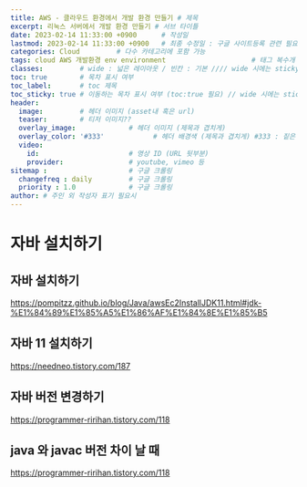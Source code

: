 ```yaml
---
title: AWS - 클라우드 환경에서 개발 환경 만들기 # 제목
excerpt: 리눅스 서버에서 개발 환경 만들기 # 서브 타이틀
date: 2023-02-14 11:33:00 +0900      # 작성일
lastmod: 2023-02-14 11:33:00 +0900   # 최종 수정일 : 구글 사이트등록 관련 필요
categories: Cloud         # 다수 카테고리에 포함 가능
tags: cloud AWS 개발환경 env environment                     # 태그 복수개 가능
classes:         # wide : 넓은 레이아웃 / 빈칸 : 기본 //// wide 시에는 sticky toc 불가
toc: true        # 목차 표시 여부
toc_label:       # toc 제목
toc_sticky: true # 이동하는 목차 표시 여부 (toc:true 필요) // wide 시에는 sticky toc 불가
header: 
  image:         # 헤더 이미지 (asset내 혹은 url)
  teaser:        # 티저 이미지??
  overlay_image:             # 헤더 이미지 (제목과 겹치게)
  overlay_color: '#333'            # 헤더 배경색 (제목과 겹치게) #333 : 짙은 회색
  video:
    id:                      # 영상 ID (URL 뒷부분)
    provider:                # youtube, vimeo 등
sitemap :                    # 구글 크롤링
  changefreq : daily         # 구글 크롤링
  priority : 1.0             # 구글 크롤링
author: # 주인 외 작성자 표기 필요시
---
```

<!--postNo: 20230214_004-->




# 자바 설치하기

## 자바 설치하기
https://pompitzz.github.io/blog/Java/awsEc2InstallJDK11.html#jdk-%E1%84%89%E1%85%A5%E1%86%AF%E1%84%8E%E1%85%B5

## 자바 11 설치하기
https://needneo.tistory.com/187

## 자바 버전 변경하기
https://programmer-ririhan.tistory.com/118

## java 와 javac 버전 차이 날 때
https://programmer-ririhan.tistory.com/118

